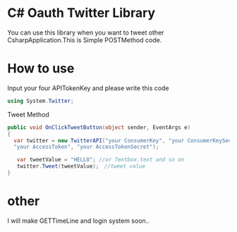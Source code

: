 # C# Oauth Twitter Library
You can use this library when you want to tweet other CsharpApplication.This is Simple POSTMethod code.
# How to use
Input your four APITokenKey and please write this code

```C#
using System.Twitter;
```
Tweet Method
```C#
public void OnClickTweetButton(object sender, EventArgs e)
{
  var twitter = new TwitterAPI("your ConsumerKey", "your ConsumerKeySecret",
  "your AccessToken", "your AccessTokenSecret");

   var tweetValue = "HELLO"; //or Textbox.text and so on
   twitter.Tweet(tweetValue);　//tweet value
}
```
            
# other
I will make GETTimeLine and login system soon..
